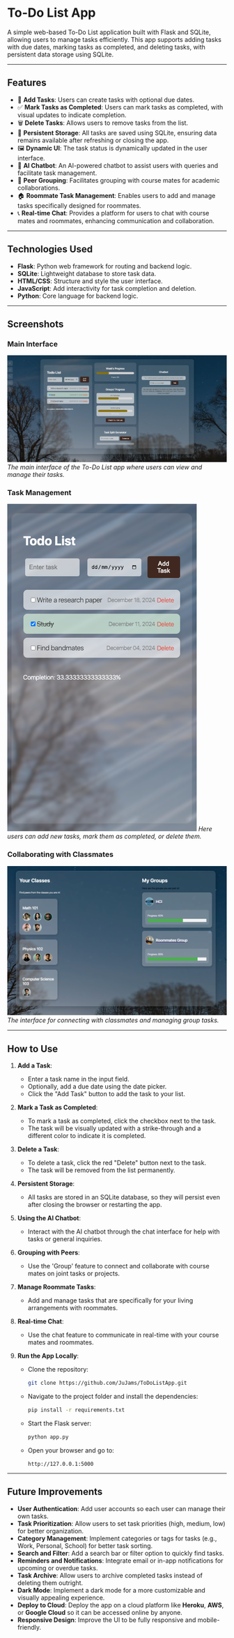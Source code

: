 # To-Do List App

A simple web-based To-Do List application built with Flask and SQLite, allowing users to manage tasks efficiently. This app supports adding tasks with due dates, marking tasks as completed, and deleting tasks, with persistent data storage using SQLite.

---

## Features

- 📝 **Add Tasks**: Users can create tasks with optional due dates.
- ✅ **Mark Tasks as Completed**: Users can mark tasks as completed, with visual updates to indicate completion.
- 🗑️ **Delete Tasks**: Allows users to remove tasks from the list.
- 💾 **Persistent Storage**: All tasks are saved using SQLite, ensuring data remains available after refreshing or closing the app.
- 🖼️ **Dynamic UI**: The task status is dynamically updated in the user interface.
- 💬 **AI Chatbot**: An AI-powered chatbot to assist users with queries and facilitate task management.
- 🤝 **Peer Grouping**: Facilitates grouping with course mates for academic collaborations.
- 🏠 **Roommate Task Management**: Enables users to add and manage tasks specifically designed for roommates.
- 📞 **Real-time Chat**: Provides a platform for users to chat with course mates and roommates, enhancing communication and collaboration.


---

## Technologies Used

- **Flask**: Python web framework for routing and backend logic.
- **SQLite**: Lightweight database to store task data.
- **HTML/CSS**: Structure and style the user interface.
- **JavaScript**: Add interactivity for task completion and deletion.
- **Python**: Core language for backend logic.

---

## Screenshots

### Main Interface
![Main Interface](Screenshots/mainpage.png)
*The main interface of the To-Do List app where users can view and manage their tasks.*

### Task Management
![Task Management](Screenshots/tasks.png)
*Here users can add new tasks, mark them as completed, or delete them.*

### Collaborating with Classmates
![Collaborating with Classmates](Screenshots/Classmates.png)
*The interface for connecting with classmates and managing group tasks.*

---

## How to Use

1. **Add a Task**: 
   - Enter a task name in the input field.
   - Optionally, add a due date using the date picker.
   - Click the "Add Task" button to add the task to your list.

2. **Mark a Task as Completed**:
   - To mark a task as completed, click the checkbox next to the task.
   - The task will be visually updated with a strike-through and a different color to indicate it is completed.

3. **Delete a Task**:
   - To delete a task, click the red "Delete" button next to the task.
   - The task will be removed from the list permanently.

4. **Persistent Storage**:
   - All tasks are stored in an SQLite database, so they will persist even after closing the browser or restarting the app.

5. **Using the AI Chatbot**:
   - Interact with the AI chatbot through the chat interface for help with tasks or general inquiries.

6. **Grouping with Peers**:
   - Use the 'Group' feature to connect and collaborate with course mates on joint tasks or projects.

7. **Manage Roommate Tasks**:
   - Add and manage tasks that are specifically for your living arrangements with roommates.

8. **Real-time Chat**:
   - Use the chat feature to communicate in real-time with your course mates and roommates.

9. **Run the App Locally**:
   - Clone the repository:
     ```bash
     git clone https://github.com/JuJams/ToDoListApp.git
     ```
   - Navigate to the project folder and install the dependencies:
     ```bash
     pip install -r requirements.txt
     ```
   - Start the Flask server:
     ```bash
     python app.py
     ```
   - Open your browser and go to:
     ```
     http://127.0.0.1:5000
     ```
---

## Future Improvements

- **User Authentication**: Add user accounts so each user can manage their own tasks.
- **Task Prioritization**: Allow users to set task priorities (high, medium, low) for better organization.
- **Category Management**: Implement categories or tags for tasks (e.g., Work, Personal, School) for better task sorting.
- **Search and Filter**: Add a search bar or filter option to quickly find tasks.
- **Reminders and Notifications**: Integrate email or in-app notifications for upcoming or overdue tasks.
- **Task Archive**: Allow users to archive completed tasks instead of deleting them outright.
- **Dark Mode**: Implement a dark mode for a more customizable and visually appealing experience.
- **Deploy to Cloud**: Deploy the app on a cloud platform like **Heroku**, **AWS**, or **Google Cloud** so it can be accessed online by anyone.
- **Responsive Design**: Improve the UI to be fully responsive and mobile-friendly.
